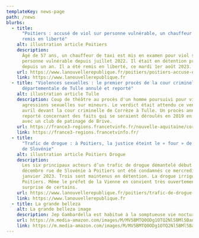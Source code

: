```yaml
---
templateKey: news-page
path: /news
blurbs:
  - title:
      "Poitiers : accusé de viol sur personne vulnérable, un chauffeur de taxi
      remis en liberté"
    alt: illustration article Poitiers
    description:
      Âgé de 57 ans, un chauffeur de taxi est mis en examen pour viol sur
      personne vulnérable depuis juillet 2022. Il était en détention provisoire
      depuis un an. Il a été remis en liberté, ce mardi 1er août 2023.
    url: https://www.lanouvellerepublique.fr/poitiers/poitiers-accuse-de-viol-sur-personne-vulnerable-un-chauffeur-de-taxi-remis-en-liberte
    link: https://www.lanouvellerepublique.fr
  - title: "Violences sexuelles : le premier procès de la cour criminelle
      départementale de Tulle annulé et reporté"
    alt: illustration article Tulle
    description: Coup de théâtre au procès d'un homme poursuivi pour viols et
      agressions sexuelles sur mineurs. Le verdict était attendu ce vendredi 7
      avril devant la cour criminelle de Corrèze à Tulle. Un procès annulé et
      reporté concernant des faits qui se seraient déroulés en 2019 en relation
      avec un club de patinage de Brive.
    url: https://france3-regions.francetvinfo.fr/nouvelle-aquitaine/correze/tulle/violences-sexuelles-le-premier-proces-de-la-cour-criminelle-departementale-de-tulle-annule-et-reporte-2749198.htmpoitiers-accuse-de-viol-sur-personne-vulnerable-un-chauffeur-de-taxi-remis-en-liberte
    link: https://france3-regions.francetvinfo.fr/
  - title:
      "Trafic de drogue : à Poitiers, la justice éteint le « four » de la rue
      de Slovénie"
    alt: illustration article Poitiers Drogue
    description:
      Les six principaux acteurs d’un trafic de drogue démantelé début
      décembre rue de Slovénie à Poitiers ont été condamnés ce mercredi 18
      janvier 2023. Trois sont maintenus en détention. La drogue irrigue
      Poitiers. Même le préfet de la Vienne en convient très ouvertement à la
      surprise de certains.
    url: https://www.lanouvellerepublique.fr/poitiers/trafic-de-drogue-a-poitiers-la-justice-eteint-le-four-de-la-rue-de-sloveniepoitiers-accuse-de-viol-sur-personne-vulnerable-un-chauffeur-de-taxi-remis-en-liberte
    link: https://www.lanouvellerepublique.fr
  - title: La grande belleza
    alt: La grande belleza image
    description: Jep Gambardella est habitué à la somptueuse vie nocturne de Rome, mais après son 65e anniversaire et un choc du passé, Jep ferme les yeux sur les discothèques et les soirées pour trouver un paysage intemporel d'une beauté exquise.
    url: https://m.media-amazon.com/images/M/MV5BMTQ0ODg1OTQ2Nl5BMl5BanBnXkFtZTgwNTc2MDY1MDE@._V1_FMjpg_UX1000_.jpg
    link: https://m.media-amazon.com/images/M/MV5BMTQ0ODg1OTQ2Nl5BMl5BanBnXkFtZTgwNTc2MDY1MDE@._V1_FMjpg_UX1000_.jpg
---
```

